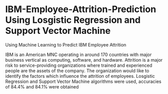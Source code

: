 # IBM-Employee-Attrition-Prediction Using Losgistic Regression  and Support Vector Machine
Using Machine  Learning to Predict IBM Employee Attrition

IBM is an American MNC operating in around 170 countries with major business vertical as computing, software, and hardware. 
Attrition is a major risk to service-providing organizations where trained and experienced people are the assets of the company. 
The organization would like to identify the factors which influence the attrition of employees.
Losgistic Regression  and Support Vector Machine algorithms were used, accuracies of 84.4% and 84.1% were obtained
